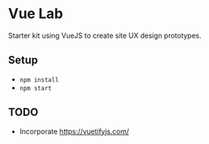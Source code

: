# Vue Lab

Starter kit using VueJS to create site UX design prototypes.


## Setup

* `npm install`
* `npm start`


## TODO

* Incorporate https://vuetifyjs.com/
